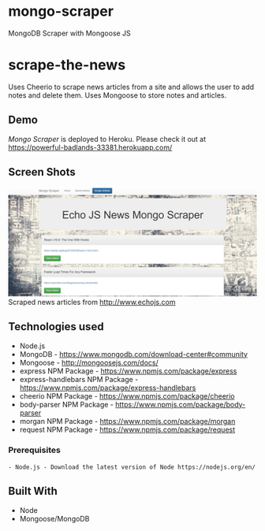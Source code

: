 # mongo-scraper
MongoDB Scraper with Mongoose JS

# scrape-the-news

Uses Cheerio to scrape news articles from a site and allows the user to add notes and delete them. Uses Mongoose to store notes and articles.

## Demo

*Mongo Scraper* is deployed to Heroku. Please check it out at https://powerful-badlands-33381.herokuapp.com/

## Screen Shots

![Screen shot](public/assets/images/screenshot.jpg)
Scraped news articles from http://www.echojs.com

## Technologies used
- Node.js
- MongoDB - https://www.mongodb.com/download-center#community
- Mongoose - http://mongoosejs.com/docs/
- express NPM Package - https://www.npmjs.com/package/express
- express-handlebars NPM Package - https://www.npmjs.com/package/express-handlebars
- cheerio NPM Package - https://www.npmjs.com/package/cheerio
- body-parser NPM Package - https://www.npmjs.com/package/body-parser
- morgan NPM Package - https://www.npmjs.com/package/morgan
- request NPM Package - https://www.npmjs.com/package/request

### Prerequisites

```
- Node.js - Download the latest version of Node https://nodejs.org/en/

```

## Built With


* Node
* Mongoose/MongoDB



